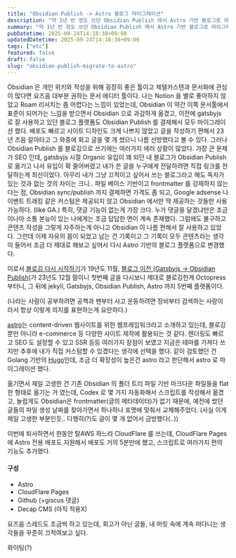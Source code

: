 ```yaml
---
title: "Obsidian Publish -> Astro 블로그 마이그레이션"
description: "약 1년 반 정도 쓰던 Obsidian Publish 에서 Astro 기반 블로그로 마이그레이션 했습니다. Obsidian 은 훌륭하지만 Publish 는 아직 블로깅 툴로는 많이 부족한 것 같아요. 그리고 Astro 는 무료입니다."
summary: "약 1년 반 정도 쓰던 Obsidian Publish 에서 Astro 기반 블로그로 마이그레이션 했습니다. Obsidian 은 훌륭하지만 Publish 는 아직 블로깅 툴로는 많이 부족한 것 같아요. 그리고 Astro 는 무료입니다. Obsidian 은 개인 위키와 작성을 위해 굉장히..."
pubDatetime: 2025-09-24T14:18:38+09:00
updatedDatetime: 2025-09-24T14:18:38+09:00
tags: ["etc"]
featured: false
draft: false
slug: "obsidian-publish-migrate-to-astro"
---
```


Obsidian 은 개인 위키와 작성을 위해 굉장히 좋은 툴이고 제텔카스텐과 문서화에 관심이 많다면 요즈음 대부분 권하는 문서 에디터 툴이다. 나는 Notion 을 별로 좋아하지 않았고 Roam 리서치는 좀 어렵다는 느낌이 있었는데, Obsidian 이 약간 이쪽 문서툴에서 표준이 되어가는 느낌을 받으면서 Obsidian 으로 과감하게 옮겼고, 이전에 gatsbyjs 로 잘 사용하고 있던 블로그 플랫폼도 Obsidian Publish 를 결제해서 모두 마이그레이션 했다.
배포도 빠르고 사이트 디자인도 크게 나쁘지 않았고 글을 작성하기 편해서 23년 즈음 갈아타고 그 와중에 회고 글을 몇 개 썼으니 나름 선방했다고 볼 수 있다. 그러나 Obsidian Publish 를 블로깅으로 쓰기에는 여러가지 에러 상황이 많았다. 가장 큰 문제가 SEO 인데, gatsbyjs 시절 Organic 유입이 꽤 되던 내 블로그가 Obsidian Publish 로 옮기고 나서 유입이 확 줄어버렸고 내가 쓴 글을 누구에게 전달하려면 직접 링크를 전달하는게 최선이었다. 아무리 내가 그냥 끄적이고 싶어서 쓰는 블로그라고 해도 독자가 있는 것과 없는 것의 차이는 크니..
파일 베이스 기반이고 frontmatter 를 강제하지 않는다는 점, Obsidian sync/publish 까지 결제하면 가격도 좀 되고, Google adsense 나 이벤트 트래킹 같은 커스텀은 제공되지 않고 Obsidian 에서만 딱 제공하는 것들만 사용 가능하다. (like GA.) 특히, 댓글 기능이 없는게 가장 크다. 누가 댓글을 달겠냐만은 조금이나마 소통 본능이 있는 나에게는 조금 답답한 면이 계속 존재했다.
그럼에도 불구하고 콘텐츠 작성을 그렇게 자주하는게 아니고 Obsidian 이 나름 편해서 잘 사용하고 있었다. 그런데 이제 자유의 몸이 되었고 남는 건 기록이고 그 기록이 모두 콘텐츠라는 생각이 들어서 조금 더 제대로 해보고 싶어서 다시 Astro 기반의 블로그 플랫폼으로 변경했다.

이로서 [블로깅 다시 시작하기](/posts/2019-11-restart-blogging)가 19년도 11월, [블로그 이전 (Gatsbyjs -> Obsidian Publish)](/posts/2023-12-blog-migration-obsidian)가 23년도 12월 말이니 첫번째 글을 다시보니 제대로 블로깅한게 Octopress 부터니, 그 뒤에 jekyll, Gatsbyjs, Obsidian Publish, Astro 까지 5번째 플랫폼이다.

(나라는 사람이 공부하려면 공책과 펜부터 사고 운동하려면 장비부터 검색하는 사람이라서 항상 이렇게 의지를 표현하는게 요란하다.)

[astro](https://astro.build/)는 content-driven 웹사이트를 위한 웹프레임워크라고 소개하고 있는데, 블로깅 뿐만 아니라 e-commerce 등 다양한 사이트 제작에 활용되는 것 같다. 렌더링도 빠르고 SEO 도 설정할 수 있고 SSR 등등 여러가지 장점이 보였고 지금은 테마를 가져다 쓰지만 추후에 내가 직접 커스텀할 수 있겠다는 생각에 선택을 했다. 같이 검토했던 건 Golang 기반의 [Hugo](https://gohugo.io/)인데, 조금 더 확장성이 높은건 astro 라고 판단해서 astro 로 마이그레이션 했다.

옮기면서 제일 고생한 건 기존 Obsidian 의 폴더 트리 파일 기반 마크다운 파일들을 flat 한 형태로 옮기는 거 였는데, Codex 로 몇 가지 자동화해서 스크립트를 작성해서 옮겼고, 놀랍게도 Obsidian은 frontmatter(글의 메타데이터)가 없기 때문에, 예전에 썼던 글들의 파일 생성 날짜를 찾아가면서 하나하나 포맷에 맞춰서 교체해주었다. (사실 이게 제일 고생한 부분인듯.. 다행히(?)도 글이 몇 개 없어서 금방했다(..))

이번에 퇴사하면서 한동안 탈AWS 하느라 CloudFlare 를 쓰는데, CloudFlare Pages 에 Astro 전용 배포도 지원해서 배포도 거의 5분만에 했고, 스크립트로 여러가지 편의 기능도 추가했다.

#### 구성

- Astro
- CloudFlare Pages
- Github (+giscus 댓글)
- Decap CMS (아직 적용X)

요즈음 스레드도 조금씩 하고 있는데, 회고가 아닌 글들, 내 머릿 속에 계속 떠다니는 생각들을 꾸준히 끄적여보고 싶다.

화이팅(?)
